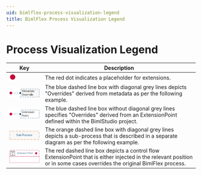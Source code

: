 ```yaml
---
uid: bimlflex-process-visualization-legend
title: BimlFlex Process Visualization Legend
---
```

# Process Visualization Legend

|Key|Description|
|--- |--- |
|<img src="images/bimlflex-ss-v5-legend-red-dot.png" alt="Red Dot" />|The red dot indicates a placeholder for extensions.|
|<img src="images/bimlflex-ss-v5-legend-metadata-override.png" alt="Metadata Override" />|The blue dashed line box with diagonal grey lines depicts "Overrides" derived from metadata as per the following example.|
|<img src="images/bimlflex-ss-v5-legend-extension-point.png" alt="Connection" />|The blue dashed line box without diagonal grey lines specifies "Overrides" derived from an ExtensionPoint defined within the BimlStudio project.|
|<img src="images/bimlflex-ss-v5-legend-sub-process.png" alt="Sub Process" />|The orange dashed line box with diagonal grey lines depicts a sub-process that is described in a separate diagram as per the following example.|
|<img src="images/bimlflex-ss-v5-legend-control-flow-extension-point.png" alt="Control Flow Extension Point" />|The red dashed line box depicts a control flow ExtensionPoint that is either injected in the relevant position or in some cases overrides the original BimlFlex process.|
